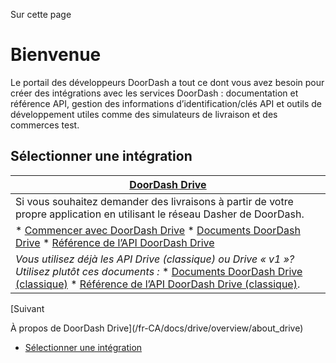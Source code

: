 Sur cette page

# Bienvenue

Le portail des développeurs DoorDash a tout ce dont vous avez besoin pour créer des intégrations avec les services DoorDash : documentation et référence API, gestion des informations d’identification/clés API et outils de développement utiles comme des simulateurs de livraison et des commerces test.

## Sélectionner une intégration[​](#sélectionner-une-intégration "Lien direct vers le titre")

| [DoorDash Drive](/fr-CA/docs/drive/tutorials/get_started) |
| --- |
| Si vous souhaitez demander des livraisons à partir de votre propre application en utilisant le réseau Dasher de DoorDash. |
| * [Commencer avec DoorDash Drive](/fr-CA/docs/drive/tutorials/get_started) * [Documents DoorDash Drive](/fr-CA/docs/drive/overview/about_drive) * [Référence de l’API DoorDash Drive](/fr-CA/api/drive) |
| *Vous utilisez déjà les API Drive (classique) ou Drive « v1 »? Utilisez plutôt ces documents :*  * [Documents DoorDash Drive (classique)](/fr-CA/docs/drive_classic/overview/release_notes) * [Référence de l’API DoorDash Drive (classique)](/fr-CA/api/drive_classic). |

[Suivant

À propos de DoorDash Drive](/fr-CA/docs/drive/overview/about_drive)

* [Sélectionner une intégration](#sélectionner-une-intégration)